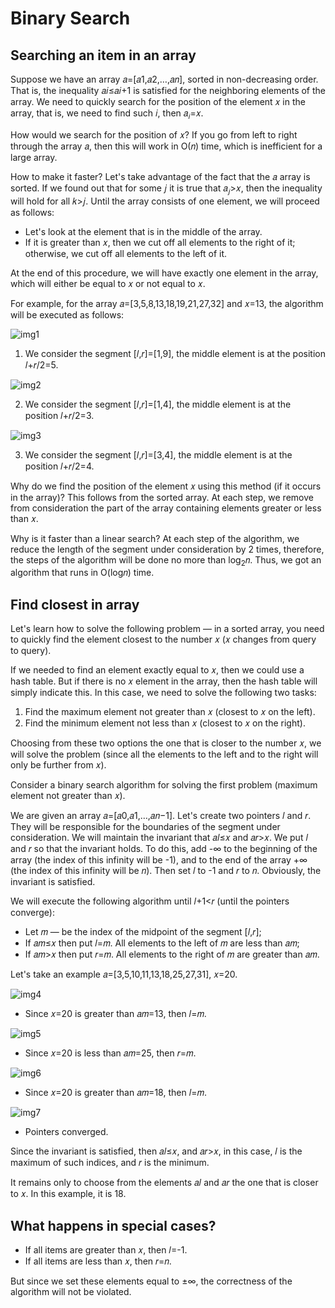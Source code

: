 # Binary Search


## Searching an item in an array

Suppose we have an array 𝑎=[𝑎1,𝑎2,…,𝑎𝑛], sorted in non-decreasing order. That is, the inequality 𝑎𝑖≤𝑎𝑖+1 is satisfied for the neighboring elements of the array. We need to quickly search for the position of the element 𝑥 in the array, that is, we need to find such 𝑖, then 𝑎<sub>𝑖</sub>=𝑥.

How would we search for the position of 𝑥? If you go from left to right through the array 𝑎, then this will work in O(𝑛) time, which is inefficient for a large array.

How to make it faster? Let's take advantage of the fact that the 𝑎 array is sorted. If we found out that for some 𝑗 it is true that 𝑎<sub>𝑗</sub>>𝑥, then the inequality will hold for all 𝑘>𝑗. Until the array consists of one element, we will proceed as follows:

- Let's look at the element that is in the middle of the array.
- If it is greater than 𝑥, then we cut off all elements to the right of it; otherwise, we cut off all elements to the left of it.

At the end of this procedure, we will have exactly one element in the array, which will either be equal to 𝑥 or not equal to 𝑥.

For example, for the array 𝑎=[3,5,8,13,18,19,21,27,32] and 𝑥=13, the algorithm will be executed as follows:

![img1](https://espresso.codeforces.com/66d5ce0e58550d6ac304b7b23c89cc595ff6f74f.png)

1. We consider the segment [𝑙,𝑟]=[1,9], the middle element is at the position 𝑙+𝑟/2=5.

![img2](https://espresso.codeforces.com/139d4aa64eaaff7a3b4c8fa732370d6647a1d7d3.png)

2. We consider the segment [𝑙,𝑟]=[1,4], the middle element is at the position 𝑙+𝑟/2=3.

![img3](https://espresso.codeforces.com/e2d4d5ed9f0ad0bb8b484004165926fb16714847.png)

3. We consider the segment [𝑙,𝑟]=[3,4], the middle element is at the position 𝑙+𝑟/2=4.
   

Why do we find the position of the element 𝑥 using this method (if it occurs in the array)? This follows from the sorted array. At each step, we remove from consideration the part of the array containing elements greater or less than 𝑥.

Why is it faster than a linear search? At each step of the algorithm, we reduce the length of the segment under consideration by 2 times, therefore, the steps of the algorithm will be done no more than log<sub>2</sub>𝑛. Thus, we got an algorithm that runs in O(log𝑛) time.

## Find closest in array

Let's learn how to solve the following problem — in a sorted array, you need to quickly find the element closest to the number 𝑥 (𝑥 changes from query to query).

If we needed to find an element exactly equal to 𝑥, then we could use a hash table. But if there is no 𝑥 element in the array, then the hash table will simply indicate this. In this case, we need to solve the following two tasks:

1. Find the maximum element not greater than 𝑥 (closest to 𝑥 on the left).
2. Find the minimum element not less than 𝑥 (closest to 𝑥 on the right).

Choosing from these two options the one that is closer to the number 𝑥, we will solve the problem (since all the elements to the left and to the right will only be further from 𝑥).

Consider a binary search algorithm for solving the first problem (maximum element not greater than 𝑥).

We are given an array 𝑎=[𝑎0,𝑎1,…,𝑎𝑛−1]. Let's create two pointers 𝑙 and 𝑟. They will be responsible for the boundaries of the segment under consideration. We will maintain the invariant that 𝑎𝑙≤𝑥 and 𝑎𝑟>𝑥. We put 𝑙 and 𝑟 so that the invariant holds. To do this, add -∞ to the beginning of the array (the index of this infinity will be -1), and to the end of the array +∞ (the index of this infinity will be 𝑛). Then set 𝑙 to -1 and 𝑟 to 𝑛. Obviously, the invariant is satisfied.

We will execute the following algorithm until 𝑙+1<𝑟 (until the pointers converge):

- Let 𝑚 — be the index of the midpoint of the segment [𝑙,𝑟];
- If 𝑎𝑚≤𝑥 then put 𝑙=𝑚. All elements to the left of 𝑚 are less than 𝑎𝑚;
- If 𝑎𝑚>𝑥 then put 𝑟=𝑚. All elements to the right of 𝑚 are greater than 𝑎𝑚.

Let's take an example 𝑎=[3,5,10,11,13,18,25,27,31], 𝑥=20.

![img4](https://espresso.codeforces.com/b8ec2cc0f2b93020015740b05abee4e9b531e8b0.png)

- Since 𝑥=20 is greater than 𝑎𝑚=13, then 𝑙=𝑚.

![img5](https://espresso.codeforces.com/b7d7b0653e5044189a31da38db8d2826047e2751.png)

- Since 𝑥=20 is less than 𝑎𝑚=25, then 𝑟=𝑚.
  
![img6](https://espresso.codeforces.com/adb05bcb0565eedb4043970469499c7a3e35bc42.png)

- Since 𝑥=20 is greater than 𝑎𝑚=18, then 𝑙=𝑚.
  
![img7](https://espresso.codeforces.com/f71ce64376c217377fabd37f3aa99142b0edbc82.png)

- Pointers converged.

Since the invariant is satisfied, then 𝑎𝑙≤𝑥, and 𝑎𝑟>𝑥, in this case, 𝑙 is the maximum of such indices, and 𝑟 is the minimum.

It remains only to choose from the elements 𝑎𝑙 and 𝑎𝑟 the one that is closer to 𝑥. In this example, it is 18.

## What happens in special cases?

- If all items are greater than 𝑥, then 𝑙=-1.
- If all items are less than 𝑥, then 𝑟=𝑛.

But since we set these elements equal to ±∞, the correctness of the algorithm will not be violated.
